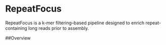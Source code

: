 # RepeatFocus
RepeatFocus is a k-mer filtering–based pipeline designed to enrich repeat-containing long reads prior to assembly. 

##Overview

